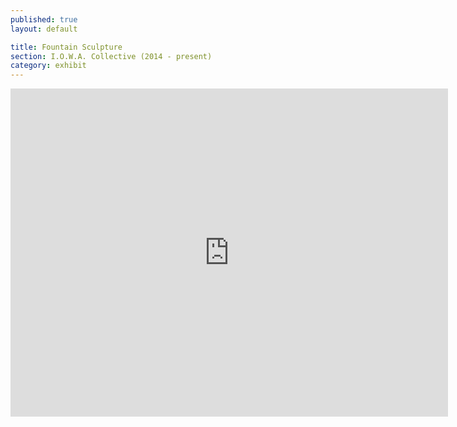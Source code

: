 ```yaml
---
published: true
layout: default

title: Fountain Sculpture
section: I.O.W.A. Collective (2014 - present)
category: exhibit
---
```


<iframe src="https://player.vimeo.com/video/118678076?portrait=0" width="700" height="525" frameborder="0" webkitallowfullscreen mozallowfullscreen allowfullscreen></iframe>
